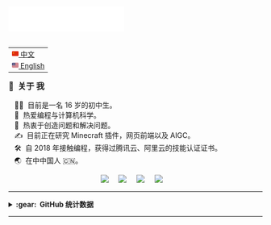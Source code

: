 <img src="images/svg/header_cn.svg"></img>

<table align="right">
 <tr><td><a href="README.md"><img src="images/cn-flag.png" height="13"> 中文</a></td></tr>
 <tr><td><a href="README_en.md"><img src="images/en-flag.png" height="13"> English</a></td></tr>
</table>

### :space_invader: &nbsp;关于 我

&nbsp;&nbsp;&nbsp;:technologist: &nbsp;目前是一名 16 岁的初中生。 \
&nbsp;&nbsp;&nbsp;:seedling: &nbsp;热爱编程与计算机科学。\
&nbsp;&nbsp;&nbsp;:heartbeat: &nbsp;热衷于创造问题和解决问题。\
&nbsp;&nbsp;&nbsp;:writing_hand: &nbsp;目前正在研究 Minecraft 插件，网页前端以及 AIGC。\
&nbsp;&nbsp;&nbsp;:hammer_and_wrench: &nbsp;自 2018 年接触编程，获得过腾讯云、阿里云的技能认证证书。\
&nbsp;&nbsp;&nbsp;:earth_asia: &nbsp;在中中国人 :cn:。

<p align="center">
  <a href="mailto:admin@yaosiqian.cn?subject=Hi%20谦谦"><img src="https://img.shields.io/badge/mail-%23D14836.svg?&style=for-the-badge&logo=maildotru&logoColor=white" /></a>&nbsp;&nbsp;&nbsp;&nbsp;
  <a href="https://www.yaosiqian.cn"><img src="https://img.shields.io/badge/website-%23FF7000.svg?&style=for-the-badge&logo=microsoftedge&logoColor=white" /></a>&nbsp;&nbsp;&nbsp;&nbsp;
  <a href="http://wpa.qq.com/msgrd?v=3&uin=2229561981&site=qq&menu=yes"><img src="https://img.shields.io/badge/tencent%20qq-%231DA1F2.svg?&style=for-the-badge&logo=tencentqq&logoColor=white" /></a>&nbsp;&nbsp;&nbsp;&nbsp;
  <a href="https://space.bilibili.com/32539465"><img src="https://img.shields.io/badge/bilibili-%2300AEEC.svg?&style=for-the-badge&logo=bilibili&logoColor=white" /></a>&nbsp;&nbsp;&nbsp;&nbsp;
</p>

<hr/>

<!-- <details>
  <summary><b>:computer: &nbsp;主要掌握的技能</b></summary>
  <br/>

![HTML5](https://img.shields.io/badge/HTML5-E34F26.svg?&style=flat&logo=html5&logoColor=white)&nbsp;
![CSS3](https://img.shields.io/badge/CSS3-%231572B6.svg?&style=flat&logo=css3&logoColor=white)&nbsp;
![JavaScript](https://img.shields.io/badge/JAVASCRIPT-323330.svg?&style=flat&logo=javascript&logoColor=%23F7DF1E)&nbsp;\
![Git](https://img.shields.io/badge/GIT-%23F05033.svg?&style=flat&logo=git&logoColor=white)&nbsp;
![GitHub](https://img.shields.io/badge/GITHUB-%23121011.svg?&style=flat&logo=github&logoColor=white)&nbsp;
![GitLab](https://img.shields.io/badge/GITLAB-%23181717.svg?&style=flat&logo=gitlab&logoColor=white)&nbsp;
![Docker](https://img.shields.io/badge/DOCKER-2496ED.svg?&style=flat&logo=docker&logoColor=white)&nbsp;\
![MySQL](https://img.shields.io/badge/MARIADB-4479A1.svg?&style=flat&logo=mariadb&logoColor=white)
![SQLite](https://img.shields.io/badge/SQLITE-003B57.svg?&style=flat&logo=sqlite&logoColor=white)\
![Maven](https://img.shields.io/badge/MAVEN-C71A36.svg?&style=flat&logo=apache-maven)&nbsp;
![Gradle](https://img.shields.io/badge/GRADLE-02303A.svg?&style=flat&logo=gradle)&nbsp;\
![LINUX](https://img.shields.io/badge/LINUX-FCC624?style=flat-square&logo=linux&logoColor=black)
![VSCode](https://img.shields.io/badge/VSCODE-007ACC.svg?&style=flat&logo=visual-studio-code)&nbsp;
![IntelliJ](https://img.shields.io/badge/INTELLIJ-000000.svg?&style=flat&logo=intellij-idea)&nbsp;\

</details>


<details>
  <summary><b>:brain: &nbsp;其他仍在学习中的技能</b></summary>
  <br/>

![Kotlin](https://img.shields.io/badge/KOTLIN-0095D5.svg?&style=flat&logo=kotlin&logoColor=white)&nbsp;
![Java](https://img.shields.io/badge/JAVA-007396.svg?&style=flat&logo=java&logoColor=white)&nbsp;
![Firebase](https://img.shields.io/badge/FIREBASE-FFCA28.svg?&style=flat&logo=firebase&logoColor=black)&nbsp;
![NestJS](https://img.shields.io/badge/NESTJS-E0234E.svg?&style=flat&logo=nestjs&logoColor=white)&nbsp;
![NodeJS](https://img.shields.io/badge/NODEJS-339933.svg?&style=flat&logo=node.js&logoColor=white)&nbsp;\
![Redis](https://img.shields.io/badge/REDIS-DC382D.svg?&style=flat&logo=redis&logoColor=white)&nbsp;
![Nginx](https://img.shields.io/badge/NGINX-269539.svg?&style=flat&logo=nginx&logoColor=white)&nbsp;
![TypeScript](https://img.shields.io/badge/TYPESCRIPT-%23007ACC.svg?&style=flat&logo=typescript&logoColor=white)&nbsp;
![GRPC](https://img.shields.io/badge/GRPC-4285F4.svg?&style=flat&logo=google&logoColor=white)&nbsp;
![Kafka](https://img.shields.io/badge/APACHA%20KAFKA-231F20.svg?&style=flat&logo=apache-kafka&logoColor=white)&nbsp;\
![Kubernetes](https://img.shields.io/badge/KUBERNETES-326CE5.svg?&style=flat&logo=kubernetes&logoColor=white)&nbsp;
![Puppet](https://img.shields.io/badge/PUPPET-FFAE1A.svg?&style=flat&logo=puppet&logoColor=black)&nbsp;
![GithubActions](https://img.shields.io/badge/GITHUB%20ACTIONS-2088FF.svg?&style=flat&logo=github-actions&logoColor=white)&nbsp;\
![GCP](https://img.shields.io/badge/GOOGLE%20CLOUD%20PLATAFORM-4285F4.svg?&style=flat&logo=google-cloud&logoColor=white)&nbsp;
![AWS](https://img.shields.io/badge/AMAZON%20AWS-232F3E.svg?&style=flat&logo=amazon-aws&logoColor=white)&nbsp;
![Oracle](https://img.shields.io/badge/ORACLE-F80000.svg?&style=flat&logo=oracle&logoColor=white)&nbsp;\
![MongoDB](https://img.shields.io/badge/MONGODB-47A248.svg?&style=flat&logo=mongodb&logoColor=white)&nbsp;
![Python](https://img.shields.io/badge/PYTHON-3776AB.svg?&style=flat&logo=python&logoColor=white)&nbsp;\
![Cpp](https://img.shields.io/badge/C++-00599C.svg?&style=flat&logo=c%2B%2B&logoColor=white)&nbsp;
![JSP](https://img.shields.io/badge/JSP-323330.svg?&style=flat&logo=eclipse&logoColor=white)&nbsp;
![SASS](https://img.shields.io/badge/SASS-CC6699.svg?&style=flat&logo=sass&logoColor=white)&nbsp;
![PHP](https://img.shields.io/badge/PHP-777BB4.svg?&style=flat&logo=php&logoColor=white)&nbsp;\
![PHOTOSHOP](https://img.shields.io/badge/PHOTOSHOP-31A8FF.svg?&style=flat&logo=adobe-photoshop&logoColor=white)&nbsp;
![XD](https://img.shields.io/badge/XD-FFC0CB.svg?&style=flat&logo=adobe-xd&logoColor=black)&nbsp;
![ILLUSTRATOR](https://img.shields.io/badge/ILLUSTRATOR-FFAE1A.svg?&style=flat&logo=adobe-illustrator&logoColor=black)&nbsp;

</details> -->

<details>
  <summary><b>:gear: &nbsp;GitHub 统计数据</b></summary>
  <br/>
    <p align="center">
        <img height="137px" src="https://github-readme-streak-stats.herokuapp.com/?user=YaoSiQian&hide_border=true&theme=nightowl" />
    </p>
    <p align="center">
        <img height="137px" src="https://github-readme-stats.vercel.app/api?username=YaoSiQian&hide_title=true&hide_border=true&show_icons=true&include_all_commits=true&count_private=true&line_height=21&theme=nightowl" /> <img height="137px" src="https://github-readme-stats.vercel.app/api/top-langs/?username=YaoSiQian&hide=html&hide_title=true&hide_border=true&layout=compact&langs_count=8&theme=nightowl" />
    </p>
</details>

<hr/>

<!-- <p align="right">
<img src="https://komarev.com/ghpvc/?username=YaoSiQian&style=plastic&label=Views"><img>
<img src="https://badges.pufler.dev/visits/YaoSiQian/YaoSiQian?color=black&logo=github" />
</p> -->
